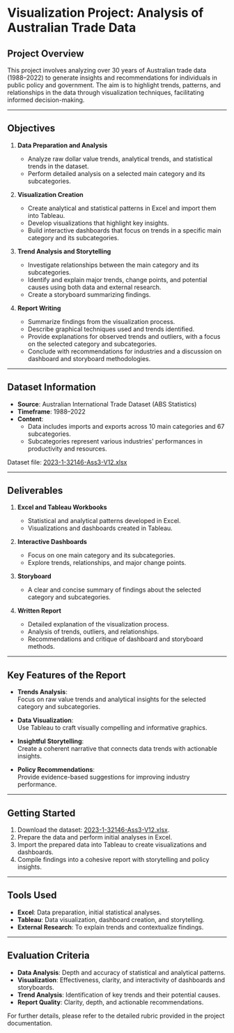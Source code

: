# Visualization Project: Analysis of Australian Trade Data

## Project Overview

This project involves analyzing over 30 years of Australian trade data (1988–2022) to generate insights and recommendations for individuals in public policy and government. The aim is to highlight trends, patterns, and relationships in the data through visualization techniques, facilitating informed decision-making.

---

## Objectives

1. **Data Preparation and Analysis**  
   - Analyze raw dollar value trends, analytical trends, and statistical trends in the dataset.
   - Perform detailed analysis on a selected main category and its subcategories.

2. **Visualization Creation**  
   - Create analytical and statistical patterns in Excel and import them into Tableau.
   - Develop visualizations that highlight key insights.
   - Build interactive dashboards that focus on trends in a specific main category and its subcategories.

3. **Trend Analysis and Storytelling**  
   - Investigate relationships between the main category and its subcategories.
   - Identify and explain major trends, change points, and potential causes using both data and external research.
   - Create a storyboard summarizing findings.

4. **Report Writing**  
   - Summarize findings from the visualization process.
   - Describe graphical techniques used and trends identified.
   - Provide explanations for observed trends and outliers, with a focus on the selected category and subcategories.
   - Conclude with recommendations for industries and a discussion on dashboard and storyboard methodologies.

---

## Dataset Information

- **Source**: Australian International Trade Dataset (ABS Statistics)
- **Timeframe**: 1988–2022
- **Content**:  
  - Data includes imports and exports across 10 main categories and 67 subcategories.
  - Subcategories represent various industries' performances in productivity and resources.

Dataset file: [2023-1-32146-Ass3-V12.xlsx](2023-1-32146-Ass3-V12.xlsx)

---

## Deliverables

1. **Excel and Tableau Workbooks**  
   - Statistical and analytical patterns developed in Excel.  
   - Visualizations and dashboards created in Tableau.

2. **Interactive Dashboards**  
   - Focus on one main category and its subcategories.
   - Explore trends, relationships, and major change points.

3. **Storyboard**  
   - A clear and concise summary of findings about the selected category and subcategories.

4. **Written Report**  
   - Detailed explanation of the visualization process.  
   - Analysis of trends, outliers, and relationships.  
   - Recommendations and critique of dashboard and storyboard methods.

---

## Key Features of the Report

- **Trends Analysis**:  
  Focus on raw value trends and analytical insights for the selected category and subcategories.

- **Data Visualization**:  
  Use Tableau to craft visually compelling and informative graphics.

- **Insightful Storytelling**:  
  Create a coherent narrative that connects data trends with actionable insights.

- **Policy Recommendations**:  
  Provide evidence-based suggestions for improving industry performance.

---

## Getting Started

1. Download the dataset: [2023-1-32146-Ass3-V12.xlsx](2023-1-32146-Ass3-V12.xlsx).
2. Prepare the data and perform initial analyses in Excel.
3. Import the prepared data into Tableau to create visualizations and dashboards.
4. Compile findings into a cohesive report with storytelling and policy insights.

---

## Tools Used

- **Excel**: Data preparation, initial statistical analyses.  
- **Tableau**: Data visualization, dashboard creation, and storytelling.  
- **External Research**: To explain trends and contextualize findings.

---

## Evaluation Criteria

- **Data Analysis**: Depth and accuracy of statistical and analytical patterns.
- **Visualization**: Effectiveness, clarity, and interactivity of dashboards and storyboards.
- **Trend Analysis**: Identification of key trends and their potential causes.
- **Report Quality**: Clarity, depth, and actionable recommendations.

For further details, please refer to the detailed rubric provided in the project documentation.
